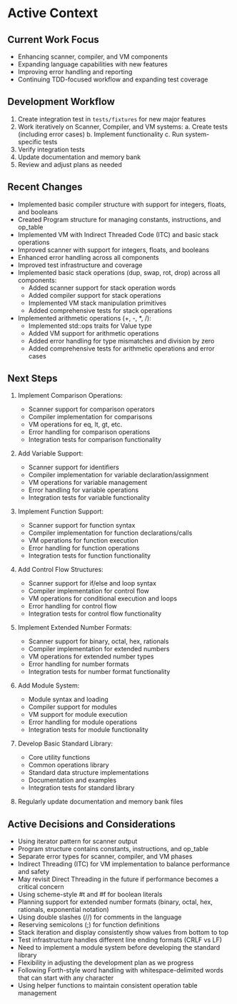 # Active Context

## Current Work Focus
- Enhancing scanner, compiler, and VM components
- Expanding language capabilities with new features
- Improving error handling and reporting
- Continuing TDD-focused workflow and expanding test coverage

## Development Workflow
1. Create integration test in `tests/fixtures` for new major features
2. Work iteratively on Scanner, Compiler, and VM systems:
   a. Create tests (including error cases)
   b. Implement functionality
   c. Run system-specific tests
3. Verify integration tests
4. Update documentation and memory bank
5. Review and adjust plans as needed

## Recent Changes
- Implemented basic compiler structure with support for integers, floats, and booleans
- Created Program structure for managing constants, instructions, and op_table
- Implemented VM with Indirect Threaded Code (ITC) and basic stack operations
- Improved scanner with support for integers, floats, and booleans
- Enhanced error handling across all components
- Improved test infrastructure and coverage
- Implemented basic stack operations (dup, swap, rot, drop) across all components:
  - Added scanner support for stack operation words
  - Added compiler support for stack operations
  - Implemented VM stack manipulation primitives
  - Added comprehensive tests for stack operations
- Implemented arithmetic operations (+, -, *, /):
  - Implemented std::ops traits for Value type
  - Added VM support for arithmetic operations
  - Added error handling for type mismatches and division by zero
  - Added comprehensive tests for arithmetic operations and error cases

## Next Steps
1. Implement Comparison Operations:
   - Scanner support for comparison operators
   - Compiler implementation for comparisons
   - VM operations for eq, lt, gt, etc.
   - Error handling for comparison operations
   - Integration tests for comparison functionality

4. Add Variable Support:
   - Scanner support for identifiers
   - Compiler implementation for variable declaration/assignment
   - VM operations for variable management
   - Error handling for variable operations
   - Integration tests for variable functionality

5. Implement Function Support:
   - Scanner support for function syntax
   - Compiler implementation for function declarations/calls
   - VM operations for function execution
   - Error handling for function operations
   - Integration tests for function functionality

6. Add Control Flow Structures:
   - Scanner support for if/else and loop syntax
   - Compiler implementation for control flow
   - VM operations for conditional execution and loops
   - Error handling for control flow
   - Integration tests for control flow functionality

7. Implement Extended Number Formats:
   - Scanner support for binary, octal, hex, rationals
   - Compiler implementation for extended numbers
   - VM operations for extended number types
   - Error handling for number formats
   - Integration tests for number format functionality

8. Add Module System:
   - Module syntax and loading
   - Compiler support for modules
   - VM support for module execution
   - Error handling for module operations
   - Integration tests for module functionality

9. Develop Basic Standard Library:
   - Core utility functions
   - Common operations library
   - Standard data structure implementations
   - Documentation and examples
   - Integration tests for standard library

10. Regularly update documentation and memory bank files

## Active Decisions and Considerations
- Using iterator pattern for scanner output
- Program structure contains constants, instructions, and op_table
- Separate error types for scanner, compiler, and VM phases
- Indirect Threading (ITC) for VM implementation to balance performance and safety
- May revisit Direct Threading in the future if performance becomes a critical concern
- Using scheme-style #t and #f for boolean literals
- Planning support for extended number formats (binary, octal, hex, rationals, exponential notation)
- Using double slashes (//) for comments in the language
- Reserving semicolons (;) for function definitions
- Stack iteration and display consistently show values from bottom to top
- Test infrastructure handles different line ending formats (CRLF vs LF)
- Need to implement a module system before developing the standard library
- Flexibility in adjusting the development plan as we progress
- Following Forth-style word handling with whitespace-delimited words that can start with any character
- Using helper functions to maintain consistent operation table management
